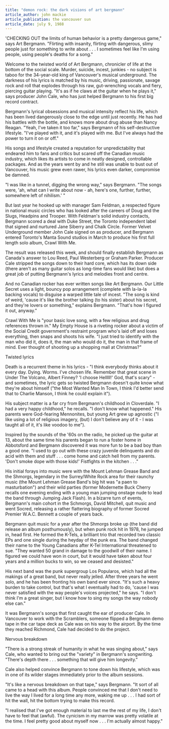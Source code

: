 ```yaml
---
title: "demon rock: the dark visions of art bergmann"
article_author: john mackie
article_publication: the vancouver sun
article_date: july 9, 1988
---
```

'CHECKING OUT the limits of human behavior is a pretty dangerous game," says Art Bergmann. "Flirting with insanity, flirting with dangerous, slimy people just for something to write about . . . I sometimes feel like I'm using people, using people's deaths for a song."  
  
Welcome to the twisted world of Art Bergmann, chronicler of life at the bottom of the social scale. Murder, suicide, incest, junkies - no subject is taboo for the 34-year-old king of Vancouver's musical underground. The darkness of his lyrics is matched by his music, driving, passionate, savage rock and roll that explodes through his raw, gut-wrenching vocals and fiery, piercing guitar playing. "It's as if he claws at the guitar when he plays it," says producer John Cale, who has just helped Bergmann to his first big record contract.  
  
Bergmann's lyrical obsessions and musical intensity reflect his life, which has been lived dangerously close to the edge until just recently. He has had his battles with the bottle, and knows more about drug abuse than Nancy Reagan. "Yeah, I've taken it too far," says Bergmann of his self-destructive lifestyle. "I've played with it, and it's played with me. But I've always had the power to turn it on or off."  
  
His songs and lifestyle created a reputation for unpredictability that endeared him to fans and critics but scared off the Canadian music industry, which likes its artists to come in neatly designed, controllable packages. And as the years went by and he still was unable to bust out of Vancouver, his music grew even rawer, his lyrics even darker, compromise be damned.  
  
"I was like in a tunnel, digging the wrong way," says Bergmann. "The songs were, 'ah, what can I write about now - ah, here's one, further, further, somewhere left of nihilism.' "  
  
But last year he hooked up with manager Sam Feldman, a respected figure in national music circles who has looked after the careers of Doug and the Slugs, Headpins and Trooper. With Feldman's solid industry contacts, Bergmann scored a deal with Duke Street, the Toronto independent label that signed and nurtured Jane Siberry and Chalk Circle. Former Velvet Underground member John Cale signed on as producer, and Bergmann entered Toronto's Manta Sound studios in March to produce his first full length solo album, Crawl With Me.  
  
The result was released this week, and should finally establish Bergmann as Canada's answer to Lou Reed, Paul Westerberg or Graham Parker. Producer Cale stripped the songs down to their hard core, which has its down side (there aren't as many guitar solos as long-time fans would like) but does a great job of putting Bergmann's lyrics and melodies front and centre.  
  
And no Canadian rocker has ever written songs like Art Bergmann. Our Little Secret uses a light, bouncy pop arrangement (complete with la-la-la backing vocals) to disguise a warped little tale of incest. "The song is kind of weird, 'cause it's like the brother talking (to his sister) about his secret, and they're lovers or something," explains Bergmann. "That's how I figured it out, anyway."  
  
Crawl With Me is "your basic love song, with a few religious and drug references thrown in." My Empty House is a riveting rocker about a victim of the Social Credit government's restraint program who's laid off and loses everything, then snaps and shoots his wife. "I just tried to identify with the man who did it, does it, the man who would do it, the man in that frame of mind. Ever thought of shooting up a shopping mall at Christmas?"  
  
Twisted lyrics  
  
Death is a recurrent theme in his lyrics - "I think everybody thinks about it every day. Dying. Worms. I've chosen life. Remember that great scene in Under The Volcano, Albert Finney? 'I choose Helllll!' God, that's scary" - and sometimes, the lyric gets so twisted Bergmann doesn't quite know what they're about himself ("the Most Wanted Man In Town, I think I'd better send that to Charlie Manson, I think he could explain it").  
  
His subject matter is a far cry from Bergmann's childhood in Cloverdale. "I had a very happy childhood," he recalls. "I don't know what happened." His parents were God-fearing Mennonites, but young Art grew up agnostic ("I like using a lot of religious imagery, (but) I don't believe any of it - I was taught all of it, it's like voodoo to me").  
  
Inspired by the sounds of the '60s on the radio, he picked up the guitar at 13, about the same time his parents began to run a foster home in Abbotsford and Bergmann discovered it was more fun to be a bad boy than a good one. "I used to go out with these crazy juvenile delinquents and do acid with them and stuff . . . come home and catch hell from my parents. 'Don't smoke dope with those kids!' Fistfights in the kitchen . . ."  
  
His initial forays into music were with the Mount Lehman Grease Band and the Shmorgs, legendary in the Surrey/White Rock area for their raunchy music (the Mount Lehman Grease Band's big hit was "a paen to masturbation") and their wild parties (former Modernette Buck Cherry recalls one evening ending with a young man jumping onstage nude to lead the band through Jumping Jack Flash). In a bizarre turn of events, Bergmann's main cohort in the Schmorgs, David Mitchell, quit music and went Socred, releasing a rather flattering biography of former Socred Premier W.A.C. Bennett a couple of years back.  
  
Bergmann quit music for a year after the Shmorgs broke up (the band did release an album posthumously), but when punk rock hit in 1978, he jumped in, head first. He formed the K-Tels, a brilliant trio that recorded two classic EPs and one single during the heyday of the punk era. The band changed their name to the Young Canadians after K-Tel International threatened to sue. "They wanted 50 grand in damage to the goodwill of their name. I figured we could have won in court, but it would have taken about four years and a million bucks to win, so we ceased and desisted."  
  
His next band was the punk supergroup Los Popularos, which had all the makings of a great band, but never really jelled. After three years he went solo, and he has been fronting his own band ever since. "It's such a heavy burden to take control, but that's what I eventually had to do, 'cause I was never satisfied with the way people's voices projected," he says. "I don't think I'm a great singer, but I know how to sing my songs the way nobody else can."  
  
It was Bergmann's songs that first caught the ear of producer Cale. In Vancouver to work with the Scramblers, someone flipped a Bergmann demo tape in the car tape deck as Cale was on his way to the airport. By the time they reached Richmond, Cale had decided to do the project.  
  
Nervous breakdown  
  
"There is a strong streak of humanity in what he was singing about," says Cale, who wanted to bring out the "variety" in Bergmann's songwriting. "There's depth there . . . something that will give him longevity."  
  
Cale also helped convince Bergmann to tone down his lifestyle, which was in one of its wilder stages immediately prior to the album sessions.  
  
"It's like a nervous breakdown on that tape," says Bergmann. "It sort of all came to a head with this album. People convinced me that I don't need to live the way I lived for a long time any more, waking me up . . . I had sort of hit the wall, hit the bottom trying to make this record.  
  
"I realised that I've got enough material to last me the rest of my life, I don't have to feel that (awful). The cynicism in my marrow was pretty volatile at the time. I feel pretty good about myself now . . . I'm actually almost happy."  
